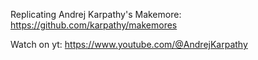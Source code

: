 Replicating Andrej Karpathy's Makemore: https://github.com/karpathy/makemores

Watch on yt: https://www.youtube.com/@AndrejKarpathy
